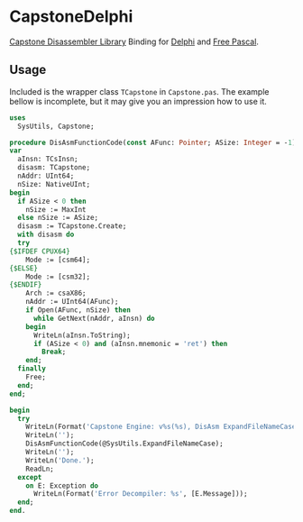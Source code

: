 # CapstoneDelphi
[Capstone Disassembler Library](http://www.capstone-engine.org/) Binding for [Delphi](http://www.embarcadero.com/products/delphi) and [Free Pascal](https://www.freepascal.org/).

## Usage
Included is the wrapper class `TCapstone` in `Capstone.pas`. The example bellow 
is incomplete, but it may give you an impression how to use it.

~~~pas
uses
  SysUtils, Capstone;

procedure DisAsmFunctionCode(const AFunc: Pointer; ASize: Integer = -1);
var
  aInsn: TCsInsn;
  disasm: TCapstone;
  nAddr: UInt64;
  nSize: NativeUInt;
begin
  if ASize < 0 then
    nSize := MaxInt
  else nSize := ASize;
  disasm := TCapstone.Create;
  with disasm do
  try
{$IFDEF CPUX64}
    Mode := [csm64];
{$ELSE}
    Mode := [csm32];
{$ENDIF}
    Arch := csaX86;
    nAddr := UInt64(AFunc);
    if Open(AFunc, nSize) then
      while GetNext(nAddr, aInsn) do
    begin
      WriteLn(aInsn.ToString);
      if (ASize < 0) and (aInsn.mnemonic = 'ret') then
        Break;
    end;
  finally
    Free;
  end;
end;

begin
  try
    WriteLn(Format('Capstone Engine: v%s(%s), DisAsm ExpandFileNameCase ...', [TCapstone.LibraryVersion, TCapstone.EngineVersion]));
    WriteLn('');
    DisAsmFunctionCode(@SysUtils.ExpandFileNameCase);
    WriteLn('');
    WriteLn('Done.');
    ReadLn;
  except
    on E: Exception do
      WriteLn(Format('Error Decompiler: %s', [E.Message]));
  end;
end.
~~~
